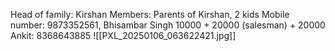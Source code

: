 Head of family: Kirshan
Members: Parents of Kirshan, 2 kids
Mobile number: 9873352561, Bhisambar Singh
10000 + 20000 (salesman) + 20000
Ankit: 8368643885
![[PXL_20250106_063622421.jpg]]